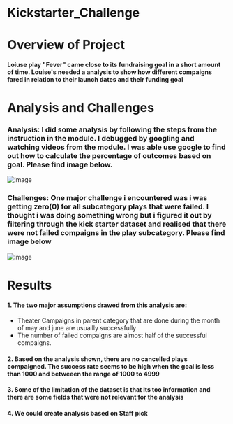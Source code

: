 # Kickstarter_Challenge

# Overview of Project
#### Loiuse play "Fever" came close to its fundraising goal in a short amount of time. Louise's needed a analysis to show how different compaigns fared in relation to their launch dates and their funding goal

# Analysis and Challenges
### Analysis: I did some analysis by following the steps from the instruction in the module. I debugged by googling and watching videos from the module. I was able use google to find out how to calculate the percentage of outcomes based on goal. Please find image below.
![image](https://user-images.githubusercontent.com/22004826/111824780-a2197400-88b4-11eb-811b-18e3d4025b04.png)

### Challenges: One major challenge i encountered was i was getting zero(0) for all subcategory plays that were failed. I thought i was doing something wrong but i figured it out by filtering through the kick starter dataset and realised that there were not failed compaigns in the play subcategory. Please find image below
![image](https://user-images.githubusercontent.com/22004826/111826318-89aa5900-88b6-11eb-8bf9-eda17c2a594b.png)


# Results
#### 1. The two major assumptions drawed from this analysis are: 
- Theater Campaigns in parent category that are done during the month of may and june are usuallly successfully
- The number of failed compaigns are almost half of the successful compaigns. 
#### 2. Based on the analysis shown, there are no cancelled plays compaigned. The success rate seems to be high when the goal is less than 1000 and betweeen the range of 1000 to 4999
#### 3. Some of the limitation of the dataset is that its too information and there are some fields that were not relevant for the analysis
#### 4. We could create analysis based on Staff pick


